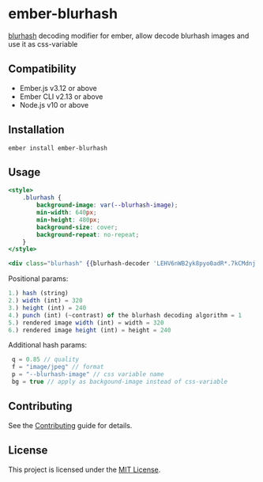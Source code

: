 ember-blurhash
==============================================================================

[blurhash](https://blurha.sh/) decoding modifier for ember, allow decode blurhash images and use it as css-variable


Compatibility
------------------------------------------------------------------------------

* Ember.js v3.12 or above
* Ember CLI v2.13 or above
* Node.js v10 or above


Installation
------------------------------------------------------------------------------

```
ember install ember-blurhash
```


Usage
------------------------------------------------------------------------------

```hbs
<style>
    .blurhash {
        background-image: var(--blurhash-image);
        min-width: 640px;
        min-height: 480px;
        background-size: cover;
        background-repeat: no-repeat;
    }
</style>

<div class="blurhash" {{blurhash-decoder 'LEHV6nWB2yk8pyo0adR*.7kCMdnj' 640 480 1}}></div>
```

Positional params:
```js
1.) hash (string)
2.) width (int) = 320
3.) height (int) = 240
4.) punch (int) (~contrast) of the blurhash decoding algorithm = 1
5.) rendered image width (int) = width = 320
6.) rendered image height (int) = height = 240
```

Additional hash params:
```js
 q = 0.85 // quality
 f = "image/jpeg" // format
 p = "--blurhash-image" // css variable name
 bg = true // apply as backgound-image instead of css-variable

```

Contributing
------------------------------------------------------------------------------

See the [Contributing](CONTRIBUTING.md) guide for details.


License
------------------------------------------------------------------------------

This project is licensed under the [MIT License](LICENSE.md).
